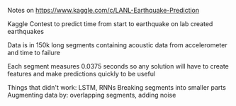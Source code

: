 Notes on https://www.kaggle.com/c/LANL-Earthquake-Prediction 

Kaggle Contest to predict time from start to earthquake on lab created earthquakes

Data is in 150k long segments containing acoustic data from accelerometer and time to failure

Each segment measures 0.0375 seconds so any solution will have to create features and make predictions quickly to be useful


Things that didn't work:
LSTM, RNNs
Breaking segments into smaller parts
Augmenting data by: overlapping segments, adding noise
